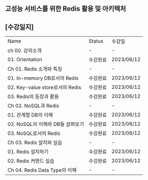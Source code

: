## 고성능 서비스를 위한 Redis 활용 및 아키텍처

## [수강일지]
|                              |        |            |
|------------------------------|--------|------------|
| Name                         | Status | 수강일        |
| ch 00. 강의소개                  | -      | -          |
| 01. Orientation              | 수강완료   | 2023/06/12 |
| Ch 01. Redis 소개와 특징          | -      | -          |
| 01. In-memory DB로서의 Redis    | 수강완료   | 2023/06/12 |
| 02. Key-value store로서의 Redis | 수강완료   | 2023/06/12 |
| 03. Redis의 등장과 활용            | 수강완료   | 2023/06/12 |
| Ch 02. NoSQL과 Redis          | -      | -          |
| 01. 관계형 DB의 이해               | 수강완료   | 2023/06/12 |
| 02. NoSQL의 이해와 DB들 살펴보기      | 수강완료   | 2023/06/12 |
| 03. NoSQL로서의 Redis           | 수강완료   | 2023/06/12 |
| Ch 03. Redis 설치와 실습          | -      | -          |
| 01. Redis 설치하기               | 수강완료   | 2023/06/12 |
| 02. Redis 커맨드 실습             | 수강완료   | 2023/06/12 |
| Ch 04. Redis Data Type의 이해   | -      | -          |
